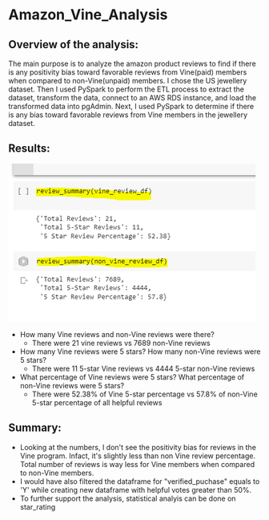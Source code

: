 # Amazon_Vine_Analysis
## Overview of the analysis: 
The main purpose is to analyze the amazon product reviews to find if there is any positivity bias toward favorable reviews from Vine(paid) members when compared to non-Vine(unpaid) members.
I chose the US jewellery dataset. Then I used PySpark to perform the ETL process to extract the dataset, transform the data, connect to an AWS RDS instance, and load the transformed data into pgAdmin. Next, I used PySpark to determine if there is any bias toward favorable reviews from Vine members in the jewellery dataset.
## Results: 
![paid vs unpaid analysis](https://github.com/Meghajain84/Amazon_Vine_Analysis/blob/main/finding_bias.PNG)
* How many Vine reviews and non-Vine reviews were there?
    * There were 21 vine reviews vs 7689 non-Vine reviews
* How many Vine reviews were 5 stars? How many non-Vine reviews were 5 stars?
    * There were 11 5-star Vine reviews vs 4444 5-star non-Vine reviews
* What percentage of Vine reviews were 5 stars? What percentage of non-Vine reviews were 5 stars?
    * There were 52.38% of Vine 5-star percentage vs 57.8% of non-Vine 5-star percentage of all helpful reviews
## Summary: 
* Looking at the numbers, I don't see the positivity bias for reviews in the Vine program. Infact, it's slightly less than non Vine review percentage. Total number of reviews is way less for Vine members when compared to non-Vine members.
* I would have also filtered the dataframe for "verified_puchase" equals to 'Y' while creating new dataframe with helpful votes greater than 50%. 
* To further support the analysis, statistical analyis can be done on star_rating



